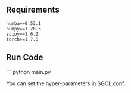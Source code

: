 <h2>Requirements</h2>
	
```
numba==0.53.1
numpy==1.20.3
scipy==1.6.2
torch>=1.7.0
```
<h2>Run Code</h2>
```
python main.py

You can set the hyper-parameters in SGCL.conf.
```
